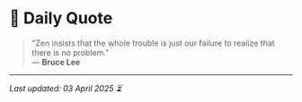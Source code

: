 # 📜 Daily Quote

> "Zen insists that the whole trouble is just our failure to realize that there is no problem."  
> — **Bruce Lee**

---

_Last updated: 03 April 2025 ⏳_
